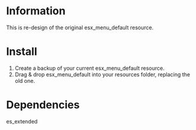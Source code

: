 # Information
This is re-design of the original esx_menu_default resource.

# Install
1. Create a backup of your current esx_menu_default resource.
2. Drag & drop esx_menu_default into your resources folder, replacing the old one.

# Dependencies
es_extended
